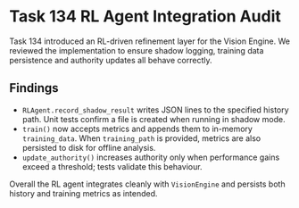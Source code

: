 # Task 134 RL Agent Integration Audit

Task 134 introduced an RL-driven refinement layer for the Vision Engine. We reviewed the implementation to ensure shadow logging, training data persistence and authority updates all behave correctly.

## Findings

- `RLAgent.record_shadow_result` writes JSON lines to the specified history path. Unit tests confirm a file is created when running in shadow mode.
- `train()` now accepts metrics and appends them to in-memory `training_data`. When `training_path` is provided, metrics are also persisted to disk for offline analysis.
- `update_authority()` increases authority only when performance gains exceed a threshold; tests validate this behaviour.

Overall the RL agent integrates cleanly with `VisionEngine` and persists both history and training metrics as intended.

